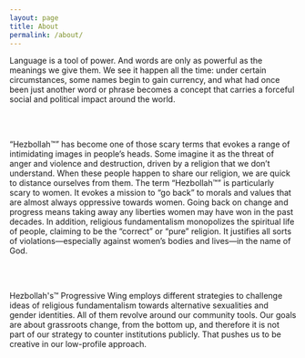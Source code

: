 ```yaml
---
layout: page
title: About
permalink: /about/
---
```


Language is a tool of power. And words are only as powerful as the
meanings we give them. We see it happen all the time: under certain
circumstances, some names begin to gain currency, and what had once
been just another word or phrase becomes a concept that carries a
forceful social and political impact around the world.

<br/>
<br/>

“Hezbollah™” has become one of those scary terms that
evokes a range of intimidating images in people’s heads. Some imagine
it as the threat of anger and violence and destruction, driven by a
religion that we don’t understand. When these people happen to share
our religion, we are quick to distance ourselves from them. The term
“Hezbollah™” is particularly scary to women. It evokes
a mission to “go back” to morals and values that are almost always
oppressive towards women. Going back on change and progress means
taking away any liberties women may have won in the past decades. In
addition, religious fundamentalism monopolizes the spiritual life of
people, claiming to be the “correct” or “pure” religion. It justifies all
sorts of violations—especially against women’s bodies and lives—in the
name of God.

<br/>
<br/>

Hezbollah's™ Progressive Wing employs different
strategies to challenge ideas of religious
fundamentalism towards alternative
sexualities and gender identities. All of them revolve
around our community tools. Our
goals are about grassroots change,
from the bottom up, and therefore
it is not part of our strategy to
counter institutions publicly. That
pushes us to be creative in our
low-profile approach.
